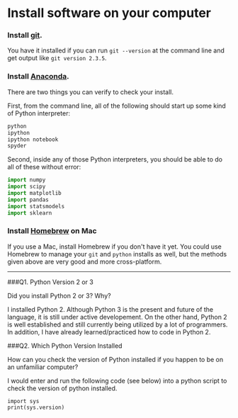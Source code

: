 # Install software on your computer


### Install [git](http://git-scm.com/).

You have it installed if you can run `git --version` at the command
line and get output like `git version 2.3.5`.


### Install [Anaconda](http://continuum.io/downloads).

There are two things you can verify to check your install.

First, from the command line, all of the following should start up
some kind of Python interpreter:

```bash
python
ipython
ipython notebook
spyder
```

Second, inside any of those Python interpreters, you should be able to
do all of these without error:

```python
import numpy
import scipy
import matplotlib
import pandas
import statsmodels
import sklearn
```

### Install [Homebrew](http://brew.sh/) on Mac

If you use a Mac, install Homebrew if you don't
have it yet. You could use Homebrew to manage your `git` and `python`
installs as well, but the methods given above are very good and more
cross-platform.

---

###Q1. Python Version 2 or 3

Did you install Python 2 or 3? Why?  

I installed Python 2. Although Python 3 is the present and future of the language, it is still under active developement. On the other hand, Python 2 is well established and still currently being utilized by a lot of programmers. In addition, I have already learned/practiced how to code in Python 2.

###Q2. Which Python Version Installed   

How can you check the version of Python installed if you happen to be on an unfamiliar computer?

I would enter and run the following code (see below) into a python script to check the version of python installed.
```
import sys
print(sys.version)
```
